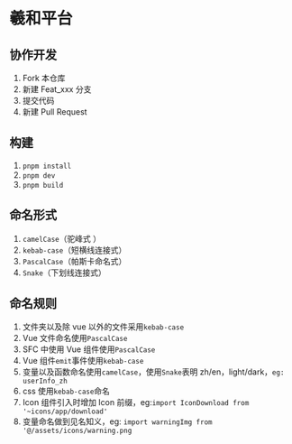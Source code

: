 # 羲和平台

## 协作开发

1. Fork 本仓库
2. 新建 Feat_xxx 分支
3. 提交代码
4. 新建 Pull Request

## 构建

1. `pnpm install`
2. `pnpm dev`
3. `pnpm build`

## 命名形式

1. `camelCase`（驼峰式 ）
2. `kebab-case`（短横线连接式）
3. `PascalCase`（帕斯卡命名式）
4. `Snake`（下划线连接式）

## 命名规则

1. 文件夹以及除 vue 以外的文件采用`kebab-case`
2. Vue 文件命名使用`PascalCase`
3. SFC 中使用 Vue 组件使用`PascalCase`
4. Vue 组件`emit`事件使用`kebab-case`
5. 变量以及函数命名使用`camelCase`，使用`Snake`表明 zh/en，light/dark，`eg: userInfo_zh`
6. css 使用`kebab-case`命名
7. Icon 组件引入时增加 Icon 前缀，eg:`import IconDownload from '~icons/app/download'`
8. 变量命名做到见名知义，eg: `import warningImg from '@/assets/icons/warning.png`
